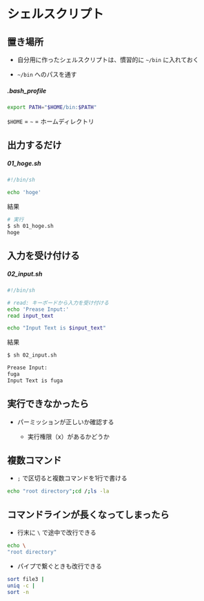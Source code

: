 # シェルスクリプト

## 置き場所

- 自分用に作ったシェルスクリプトは、慣習的に `~/bin` に入れておく

- `~/bin` へのパスを通す

##### .bash_profile

```bash
export PATH="$HOME/bin:$PATH"
```

`$HOME` = `~` = ホームディレクトリ

## 出力するだけ

##### 01_hoge.sh

```bash
#!/bin/sh

echo 'hoge'
```

結果

```bash
# 実行
$ sh 01_hoge.sh
hoge
```

## 入力を受け付ける

##### 02_input.sh

```bash
#!/bin/sh

# read: キーボードから入力を受け付ける
echo 'Prease Input:'
read input_text

echo "Input Text is $input_text"
```

結果

```bash
$ sh 02_input.sh

Prease Input:
fuga
Input Text is fuga
```

## 実行できなかったら

- パーミッションが正しいか確認する

  - 実行権限（x）があるかどうか

## 複数コマンド

- `;` で区切ると複数コマンドを1行で書ける

```bash
echo "root directory";cd /;ls -la
```

## コマンドラインが長くなってしまったら

- 行末に `\` で途中で改行できる

```bash
echo \
"root directory"
```

- パイプで繋ぐときも改行できる

```bash
sort file3 |
uniq -c |
sort -n
```